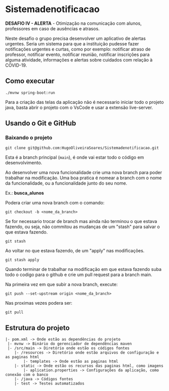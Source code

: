 # Sistemadenotificacao

**DESAFIO IV - ALERTA** - Otimização na comunicação com alunos, professores em caso de ausências e atrasos.

Neste desafio o grupo precisa desenvolver um aplicativo de alertas urgentes. 
Seria um sistema para que a instituição pudesse fazer notificações urgentes e curtas, como por exemplo: 
notificar atraso de professor, notificar evento, notificar reunião, notificar inscrições para
alguma atividade, informações e alertas sobre cuidados com relação à COVID-19.

## Como executar 

```
./mvnw spring-boot:run
```
Para a criação das telas da aplicação não é necessario iniciar todo o projeto java, basta abrir o projeto com o VsCode e usar a extensão live-server. 

## Usando o Git e GitHub
### Baixando o projeto
```
git clone git@github.com:HugoOliveiraSoares/Sistemadenotificacao.git
```

Esta é a branch principal (`main`), é onde vai estar todo o código em desenvolvimento.

Ao desenvolver uma nova funcionalidade crie uma nova branch para poder trabalhar na modificação. Uma boa pratica é nomear a branch com o nome da funcionalidade, ou a funcionalidade junto do seu nome.

Ex.: **busca_alunos**

Podera criar uma nova branch com o comando:

```
git checkout -b <nome_da_branch>
```
Se for necessario trocar de branch mas ainda não terminou o que estava fazendo, ou seja, não commitou as mudanças de um "stash" para salvar o que estava fazendo.
```
git stash 
```
Ao voltar no que estava fazendo, de um "apply" nas modificações.
```
git stash apply
```

Quando terminar de trabalhar na modificação em que estava fazendo suba todo o codigo para o github e crie um pull request para a branch main.

Na primeira vez em que subir a nova branch, execute:

```
git push --set-upstream origin <nome_da_branch>
```

Nas proximas vezes podera ser:

```
git pull
```

## Estrutura do projeto
```
|- pom.xml -> Onde estão as dependências do projeto 
 |- mvnw -> Binário do gerenciador de dependências maven 
 |- /src/main -> Diretório onde estão os códigos fontes
 	|- /resources -> Diretório onde estão arquivos de configuração e as paginas html
 	 	|- templates -> Onde estão as paginas html
    |- static -> Onde estão os recursos das paginas html, como imagens
 		|- aplication.properties -> Configurações da aplicação, como conexão com o banco
 	|- /java -> Códigos fontes
 	|- test -> Testes automatizados
```
